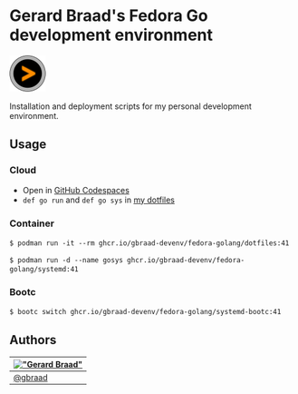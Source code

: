 Gerard Braad's Fedora Go development environment
================================================

!["Prompt"](https://raw.githubusercontent.com/gbraad/assets/gh-pages/icons/prompt-icon-64.png)


Installation and deployment scripts for my personal development environment.


Usage
-----

### Cloud

  * Open in [GitHub Codespaces](https://github.com/codespaces/new?hide_repo_select=true&ref=main&repo=914744126&skip_quickstart=true)
  * `def go run` and `def go sys` in [my dotfiles](https://github.com/gbraad/dotfiles/blob/main/zsh/.zshrc.d/devenv.zsh)


### Container

```
$ podman run -it --rm ghcr.io/gbraad-devenv/fedora-golang/dotfiles:41
```

```
$ podman run -d --name gosys ghcr.io/gbraad-devenv/fedora-golang/systemd:41
```

### Bootc

```
$ bootc switch ghcr.io/gbraad-devenv/fedora-golang/systemd-bootc:41
```


Authors
-------

| [!["Gerard Braad"](http://gravatar.com/avatar/e466994eea3c2a1672564e45aca844d0.png?s=60)](http://gbraad.nl "Gerard Braad <me@gbraad.nl>") |
|---|
| [@gbraad](https://gbraad.nl/social)  
